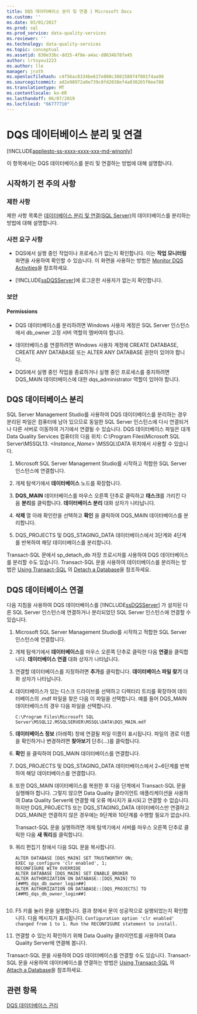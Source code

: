 ```yaml
---
title: DQS 데이터베이스 분리 및 연결 | Microsoft Docs
ms.custom: ''
ms.date: 03/01/2017
ms.prod: sql
ms.prod_service: data-quality-services
ms.reviewer: ''
ms.technology: data-quality-services
ms.topic: conceptual
ms.assetid: 830e33bc-dd15-4f8e-a4ac-d8634b78fe45
author: lrtoyou1223
ms.author: lle
manager: jroth
ms.openlocfilehash: c4f56ac8334be617e800c388158074f801f4aa98
ms.sourcegitcommit: ad2e98972a0e739c0fd2038ef4a030265f0ee788
ms.translationtype: MT
ms.contentlocale: ko-KR
ms.lasthandoff: 06/07/2019
ms.locfileid: "66777710"
---
```

# <a name="detaching-and-attaching-dqs-databases"></a>DQS 데이터베이스 분리 및 연결

[!INCLUDE[appliesto-ss-xxxx-xxxx-xxx-md-winonly](../includes/appliesto-ss-xxxx-xxxx-xxx-md-winonly.md)]

  이 항목에서는 DQS 데이터베이스를 분리 및 연결하는 방법에 대해 설명합니다.  
  
##  <a name="BeforeYouBegin"></a> 시작하기 전 주의 사항  
  
###  <a name="Limitations"></a> 제한 사항  
 제한 사항 목록은 [데이터베이스 분리 및 연결&#40;SQL Server&#41;](../relational-databases/databases/database-detach-and-attach-sql-server.md)의 데이터베이스를 분리하는 방법에 대해 설명합니다.  
  
###  <a name="Prerequisites"></a> 사전 요구 사항  
  
-   DQS에서 실행 중인 작업이나 프로세스가 없는지 확인합니다. 이는 **작업 모니터링** 화면을 사용하여 확인할 수 있습니다. 이 화면을 사용하는 방법은 [Monitor DQS Activities](../data-quality-services/monitor-dqs-activities.md)을 참조하세요.  
  
-   [!INCLUDE[ssDQSServer](../includes/ssdqsserver-md.md)]에 로그온한 사용자가 없는지 확인합니다.  
  
###  <a name="Security"></a> 보안  
  
####  <a name="Permissions"></a> Permissions  
  
-   DQS 데이터베이스를 분리하려면 Windows 사용자 계정은 SQL Server 인스턴스에서 db_owner 고정 서버 역할의 멤버여야 합니다.  
  
-   데이터베이스를 연결하려면 Windows 사용자 계정에 CREATE DATABASE, CREATE ANY DATABASE 또는 ALTER ANY DATABASE 권한이 있어야 합니다.  
  
-   DQS에서 실행 중인 작업을 종료하거나 실행 중인 프로세스를 중지하려면 DQS_MAIN 데이터베이스에 대한 dqs_administrator 역할이 있어야 합니다.  
  
##  <a name="Detach"></a> DQS 데이터베이스 분리  
 SQL Server Management Studio를 사용하여 DQS 데이터베이스를 분리하는 경우 분리된 파일은 컴퓨터에 남아 있으므로 동일한 SQL Server 인스턴스에 다시 연결되거나 다른 서버로 이동하여 거기에서 연결될 수 있습니다. DQS 데이터베이스 파일은 대개 Data Quality Services 컴퓨터의 다음 위치: C:\Program Files\Microsoft SQL Server\MSSQL13. *<Instance_Name>* \MSSQL\DATA 위치에서 사용할 수 있습니다.  
  
1.  Microsoft SQL Server Management Studio를 시작하고 적합한 SQL Server 인스턴스에 연결합니다.  
  
2.  개체 탐색기에서 **데이터베이스** 노드를 확장합니다.  
  
3.  **DQS_MAIN** 데이터베이스를 마우스 오른쪽 단추로 클릭하고 **태스크**를 가리킨 다음 **분리**를 클릭합니다. **데이터베이스 분리** 대화 상자가 나타납니다.  
  
4.  **삭제** 열 아래 확인란을 선택하고 **확인** 을 클릭하여 DQS_MAIN 데이터베이스를 분리합니다.  
  
5.  DQS_PROJECTS 및 DQS_STAGING_DATA 데이터베이스에서 3단계와 4단계를 반복하여 해당 데이터베이스를 분리합니다.  
  
 Transact-SQL 문에서 sp_detach_db 저장 프로시저를 사용하여 DQS 데이터베이스를 분리할 수도 있습니다. Transact-SQL 문을 사용하여 데이터베이스를 분리하는 방법은 [Using Transact-SQL](../relational-databases/databases/detach-a-database.md#TsqlProcedure) 의 [Detach a Database](../relational-databases/databases/detach-a-database.md)을 참조하세요.  
  
##  <a name="Attach"></a> DQS 데이터베이스 연결  
 다음 지침을 사용하여 DQS 데이터베이스를 [!INCLUDE[ssDQSServer](../includes/ssdqsserver-md.md)] 가 설치된 다른 SQL Server 인스턴스에 연결하거나 분리되었던 SQL Server 인스턴스에 연결할 수 있습니다.  
  
1.  Microsoft SQL Server Management Studio를 시작하고 적합한 SQL Server 인스턴스에 연결합니다.  
  
2.  개체 탐색기에서 **데이터베이스**를 마우스 오른쪽 단추로 클릭한 다음 **연결**을 클릭합니다. **데이터베이스 연결** 대화 상자가 나타납니다.  
  
3.  연결할 데이터베이스를 지정하려면 **추가**를 클릭합니다. **데이터베이스 파일 찾기** 대화 상자가 나타납니다.  
  
4.  데이터베이스가 있는 디스크 드라이브를 선택하고 디렉터리 트리를 확장하여 데이터베이스의 .mdf 파일을 찾은 다음 이 파일을 선택합니다. 예를 들어 DQS_MAIN 데이터베이스의 경우 다음 파일을 선택합니다.  
  
    ```  
    C:\Program Files\Microsoft SQL Server\MSSQL12.MSSQLSERVER\MSSQL\DATA\DQS_MAIN.mdf  
    ```  
  
5.  **데이터베이스 정보** (아래쪽) 창에 연결될 파일 이름이 표시됩니다. 파일의 경로 이름을 확인하거나 변경하려면 **찾아보기** 단추(...)를 클릭합니다.  
  
6.  **확인** 을 클릭하여 DQS_MAIN 데이터베이스를 연결합니다.  
  
7.  DQS_PROJECTS 및 DQS_STAGING_DATA 데이터베이스에서 2~6단계를 반복하여 해당 데이터베이스를 연결합니다.  
  
8.  또한 DQS_MAIN 데이터베이스를 복원한 후 다음 단계에서 Transact-SQL 문을 실행해야 합니다. 그렇지 않으면 Data Quality 클라이언트 애플리케이션을 사용하여 Data Quality Server에 연결할 때 오류 메시지가 표시되고 연결할 수 없습니다. 하지만 DQS_PROJECTS 또는 DQS_STAGING_DATA 데이터베이스만 연결하고 DQS_MAIN은 연결하지 않은 경우에는 9단계와 10단계를 수행할 필요가 없습니다.  
  
     Transact-SQL 문을 실행하려면 개체 탐색기에서 서버를 마우스 오른쪽 단추로 클릭한 다음 **새 쿼리**를 클릭합니다.  
  
9. 쿼리 편집기 창에서 다음 SQL 문을 복사합니다.  
  
    ```  
    ALTER DATABASE [DQS_MAIN] SET TRUSTWORTHY ON;  
    EXEC sp_configure 'clr enabled', 1;  
    RECONFIGURE WITH OVERRIDE  
    ALTER DATABASE [DQS_MAIN] SET ENABLE_BROKER  
    ALTER AUTHORIZATION ON DATABASE::[DQS_MAIN] TO [##MS_dqs_db_owner_login##]  
    ALTER AUTHORIZATION ON DATABASE::[DQS_PROJECTS] TO [##MS_dqs_db_owner_login##]  
  
    ```  
  
10. F5 키를 눌러 문을 실행합니다. 결과 창에서 문이 성공적으로 실행되었는지 확인합니다. 다음 메시지가 표시됩니다. `Configuration option 'clr enabled' changed from 1 to 1. Run the RECONFIGURE statement to install.`  
  
11. 연결할 수 있는지 확인하기 위해 Data Quality 클라이언트를 사용하여 Data Quality Server에 연결해 봅니다.  
  
 Transact-SQL 문을 사용하여 DQS 데이터베이스를 연결할 수도 있습니다. Transact-SQL 문을 사용하여 데이터베이스를 연결하는 방법은 [Using Transact-SQL](../relational-databases/databases/attach-a-database.md#TsqlProcedure) 의 [Attach a Database](../relational-databases/databases/attach-a-database.md)을 참조하세요.  
  
## <a name="see-also"></a>관련 항목  
 [DQS 데이터베이스 관리](../data-quality-services/manage-dqs-databases.md)  
  
  
